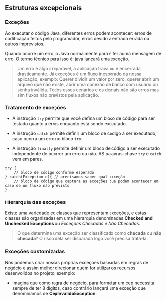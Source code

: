 ## Estruturas excepcionais

### Exceções

Ao executar o código Java, diferentes erros podem acontecer: erros de codificação feitos pelo programador, erros devido a entrada errada ou outros imprevistos.

Quando ocorre um erro, o Java normalmente para e fer auma mensagem de erro. O termo técnico para isso é: java lançará uma exceção.

> Um erro é algo irreparável, a aplicação trava ou é encerrada drasticamente. Já exceções é um fluxo inesperado da nossa aplicação, exemplo: Querer dividir um valor por zero, querer abrir um arquivo que não existe, abrir uma conexão de banco com usuário ou senha inválida. Todos esses cenários e os demais não são erros mas sim fluxos não previstos pela aplicação.

### Tratamento de exceções

- A instrução ```try``` permite que você defina um bloco de código para ser testado quanto a erros enquanto está sendo executado.

- A instrução ```catch``` permite definir um bloco de código a ser executado, caso ocorra um erro no bloco ```try```.

- A instrução ```finally``` permite definir um bloco de código a ser executado independente de ocorrer um erro ou não. AS palavras-chave ```try``` e ```catch``` vem em pares.

```
try {
    // bloco de código conforme esperado
} catch(Exception e){ // precisamos saber qual exceção
    // bloco de código que captura as exceções que podem acontecer em caso de um fluxo não previsto
}
```

### Hierarquia das exceções

Existe uma variedade ed classes que representam exceções, e estas classes são organizadas em uma hierarquia denominadas **Checked and Unchecked Exceptions** ou *Exceções Checadas e Não Checadas*.

> O que determina uma exceção ser classificado como **checada** ou **não checada**? O risco dela ser disparada logo você precisa tratá-la.

### Exceções customizadas

Nós podemos criar nossas próprias exceções baseadas em regras de negócio e assim melhor direcionar quem for utilizar os recursos desenvolidos no projeto, exemplo:

- Imagina que como regra de negócio, para formatar um cep necessita sempre de ter 8 dígitos, caso contrário lançará uma exceção que denominamos de **CepInvalidoException**.

